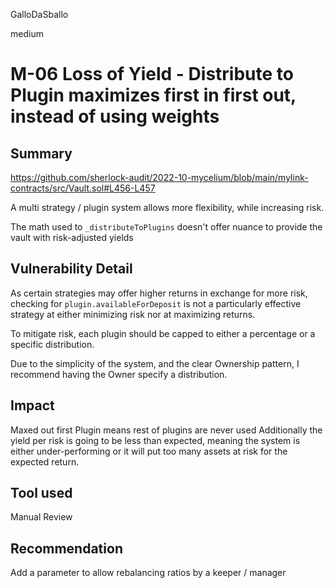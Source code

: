 GalloDaSballo

medium

# M-06 Loss of Yield - Distribute to Plugin maximizes first in first out, instead of using weights

## Summary

https://github.com/sherlock-audit/2022-10-mycelium/blob/main/mylink-contracts/src/Vault.sol#L456-L457

A multi strategy / plugin system allows more flexibility, while increasing risk.

The math used to `_distributeToPlugins` doesn't offer nuance to provide the vault with risk-adjusted yields

## Vulnerability Detail

As certain strategies may offer higher returns in exchange for more risk, checking for `plugin.availableForDeposit` is not a particularly effective strategy at either minimizing risk nor at maximizing returns.

To mitigate risk, each plugin should be capped to either a percentage or a specific distribution.

Due to the simplicity of the system, and the clear Ownership pattern, I recommend having the Owner specify a distribution.


## Impact

Maxed out first Plugin means rest of plugins are never used
Additionally the yield per risk is going to be less than expected, meaning the system is either under-performing or it will put too many assets at risk for the expected return.


## Tool used

Manual Review

## Recommendation

Add a parameter to allow rebalancing ratios by a keeper / manager
